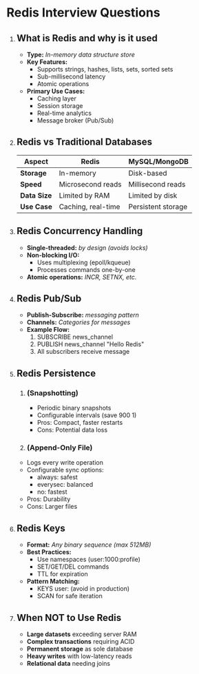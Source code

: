# Redis Interview Questions

1. ## **What is Redis and why is it used**

   - **Type:** _In-memory data structure store_
   - **Key Features:**
     - Supports strings, hashes, lists, sets, sorted sets
     - Sub-millisecond latency
     - Atomic operations
   - **Primary Use Cases:**
     - Caching layer
     - Session storage
     - Real-time analytics
     - Message broker (Pub/Sub)

2. ## **Redis vs Traditional Databases**

   | Aspect        | Redis              | MySQL/MongoDB      |
   | ------------- | ------------------ | ------------------ |
   | **Storage**   | In-memory          | Disk-based         |
   | **Speed**     | Microsecond reads  | Millisecond reads  |
   | **Data Size** | Limited by RAM     | Limited by disk    |
   | **Use Case**  | Caching, real-time | Persistent storage |

3. ## **Redis Concurrency Handling**

   - **Single-threaded:** _by design (avoids locks)_
   - **Non-blocking I/O:**
     - Uses multiplexing (epoll/kqueue)
     - Processes commands one-by-one
   - **Atomic operations:** _INCR, SETNX, etc._

4. ## **Redis Pub/Sub**

   - **Publish-Subscribe:** _messaging pattern_
   - **Channels:** _Categories for messages_
   - **Example Flow:**
     1. SUBSCRIBE news_channel
     2. PUBLISH news_channel "Hello Redis"
     3. All subscribers receive message

5. ## **Redis Persistence**

   1. ### **(Snapshotting)**

      - Periodic binary snapshots
      - Configurable intervals (save 900 1)
      - Pros: Compact, faster restarts
      - Cons: Potential data loss

   2. ### **(Append-Only File)**

   - Logs every write operation
   - Configurable sync options:
     - always: safest
     - everysec: balanced
     - no: fastest
   - Pros: Durability
   - Cons: Larger files

6. ## **Redis Keys**

   - **Format:** _Any binary sequence (max 512MB)_
   - **Best Practices:**
     - Use namespaces (user:1000:profile)
     - SET/GET/DEL commands
     - TTL for expiration
   - **Pattern Matching:**
     - KEYS user: (avoid in production)
     - SCAN for safe iteration

7. ## **When NOT to Use Redis**

   - **Large datasets** exceeding server RAM
   - **Complex transactions** requiring ACID
   - **Permanent storage** as sole database
   - **Heavy writes** with low-latency reads
   - **Relational data** needing joins
